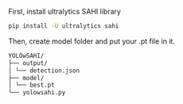 First, install ultralytics SAHI library

```bash
pip install -U ultralytics sahi
```

Then, create model folder and put your .pt file in it.

```bash
YOLOwSAHI/
├── output/
│ └── detection.json
├── model/
│ └── best.pt
└── yolowsahi.py
```
